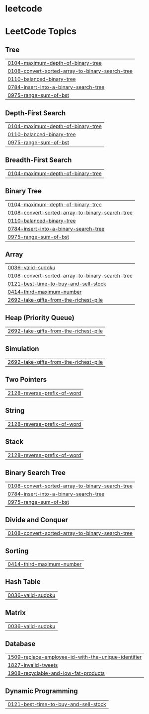 # leetcode
<!---LeetCode Topics Start-->
# LeetCode Topics
## Tree
|  |
| ------- |
| [0104-maximum-depth-of-binary-tree](https://github.com/Rahulgangwar12/leetcode/tree/master/0104-maximum-depth-of-binary-tree) |
| [0108-convert-sorted-array-to-binary-search-tree](https://github.com/Rahulgangwar12/leetcode/tree/master/0108-convert-sorted-array-to-binary-search-tree) |
| [0110-balanced-binary-tree](https://github.com/Rahulgangwar12/leetcode/tree/master/0110-balanced-binary-tree) |
| [0784-insert-into-a-binary-search-tree](https://github.com/Rahulgangwar12/leetcode/tree/master/0784-insert-into-a-binary-search-tree) |
| [0975-range-sum-of-bst](https://github.com/Rahulgangwar12/leetcode/tree/master/0975-range-sum-of-bst) |
## Depth-First Search
|  |
| ------- |
| [0104-maximum-depth-of-binary-tree](https://github.com/Rahulgangwar12/leetcode/tree/master/0104-maximum-depth-of-binary-tree) |
| [0110-balanced-binary-tree](https://github.com/Rahulgangwar12/leetcode/tree/master/0110-balanced-binary-tree) |
| [0975-range-sum-of-bst](https://github.com/Rahulgangwar12/leetcode/tree/master/0975-range-sum-of-bst) |
## Breadth-First Search
|  |
| ------- |
| [0104-maximum-depth-of-binary-tree](https://github.com/Rahulgangwar12/leetcode/tree/master/0104-maximum-depth-of-binary-tree) |
## Binary Tree
|  |
| ------- |
| [0104-maximum-depth-of-binary-tree](https://github.com/Rahulgangwar12/leetcode/tree/master/0104-maximum-depth-of-binary-tree) |
| [0108-convert-sorted-array-to-binary-search-tree](https://github.com/Rahulgangwar12/leetcode/tree/master/0108-convert-sorted-array-to-binary-search-tree) |
| [0110-balanced-binary-tree](https://github.com/Rahulgangwar12/leetcode/tree/master/0110-balanced-binary-tree) |
| [0784-insert-into-a-binary-search-tree](https://github.com/Rahulgangwar12/leetcode/tree/master/0784-insert-into-a-binary-search-tree) |
| [0975-range-sum-of-bst](https://github.com/Rahulgangwar12/leetcode/tree/master/0975-range-sum-of-bst) |
## Array
|  |
| ------- |
| [0036-valid-sudoku](https://github.com/Rahulgangwar12/leetcode/tree/master/0036-valid-sudoku) |
| [0108-convert-sorted-array-to-binary-search-tree](https://github.com/Rahulgangwar12/leetcode/tree/master/0108-convert-sorted-array-to-binary-search-tree) |
| [0121-best-time-to-buy-and-sell-stock](https://github.com/Rahulgangwar12/leetcode/tree/master/0121-best-time-to-buy-and-sell-stock) |
| [0414-third-maximum-number](https://github.com/Rahulgangwar12/leetcode/tree/master/0414-third-maximum-number) |
| [2692-take-gifts-from-the-richest-pile](https://github.com/Rahulgangwar12/leetcode/tree/master/2692-take-gifts-from-the-richest-pile) |
## Heap (Priority Queue)
|  |
| ------- |
| [2692-take-gifts-from-the-richest-pile](https://github.com/Rahulgangwar12/leetcode/tree/master/2692-take-gifts-from-the-richest-pile) |
## Simulation
|  |
| ------- |
| [2692-take-gifts-from-the-richest-pile](https://github.com/Rahulgangwar12/leetcode/tree/master/2692-take-gifts-from-the-richest-pile) |
## Two Pointers
|  |
| ------- |
| [2128-reverse-prefix-of-word](https://github.com/Rahulgangwar12/leetcode/tree/master/2128-reverse-prefix-of-word) |
## String
|  |
| ------- |
| [2128-reverse-prefix-of-word](https://github.com/Rahulgangwar12/leetcode/tree/master/2128-reverse-prefix-of-word) |
## Stack
|  |
| ------- |
| [2128-reverse-prefix-of-word](https://github.com/Rahulgangwar12/leetcode/tree/master/2128-reverse-prefix-of-word) |
## Binary Search Tree
|  |
| ------- |
| [0108-convert-sorted-array-to-binary-search-tree](https://github.com/Rahulgangwar12/leetcode/tree/master/0108-convert-sorted-array-to-binary-search-tree) |
| [0784-insert-into-a-binary-search-tree](https://github.com/Rahulgangwar12/leetcode/tree/master/0784-insert-into-a-binary-search-tree) |
| [0975-range-sum-of-bst](https://github.com/Rahulgangwar12/leetcode/tree/master/0975-range-sum-of-bst) |
## Divide and Conquer
|  |
| ------- |
| [0108-convert-sorted-array-to-binary-search-tree](https://github.com/Rahulgangwar12/leetcode/tree/master/0108-convert-sorted-array-to-binary-search-tree) |
## Sorting
|  |
| ------- |
| [0414-third-maximum-number](https://github.com/Rahulgangwar12/leetcode/tree/master/0414-third-maximum-number) |
## Hash Table
|  |
| ------- |
| [0036-valid-sudoku](https://github.com/Rahulgangwar12/leetcode/tree/master/0036-valid-sudoku) |
## Matrix
|  |
| ------- |
| [0036-valid-sudoku](https://github.com/Rahulgangwar12/leetcode/tree/master/0036-valid-sudoku) |
## Database
|  |
| ------- |
| [1509-replace-employee-id-with-the-unique-identifier](https://github.com/Rahulgangwar12/leetcode/tree/master/1509-replace-employee-id-with-the-unique-identifier) |
| [1827-invalid-tweets](https://github.com/Rahulgangwar12/leetcode/tree/master/1827-invalid-tweets) |
| [1908-recyclable-and-low-fat-products](https://github.com/Rahulgangwar12/leetcode/tree/master/1908-recyclable-and-low-fat-products) |
## Dynamic Programming
|  |
| ------- |
| [0121-best-time-to-buy-and-sell-stock](https://github.com/Rahulgangwar12/leetcode/tree/master/0121-best-time-to-buy-and-sell-stock) |
<!---LeetCode Topics End-->